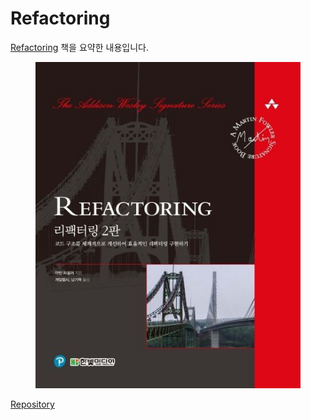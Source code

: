 # Refactoring

[Refactoring](https://product.kyobobook.co.kr/detail/S000001810241) 책을 요약한 내용입니다.

<figure><img src="../../.gitbook/assets/refactoring.jpg" alt=""><figcaption></figcaption></figure>

[Repository](https://github.com/yujeongJeon/yujeongJeon.github.io)